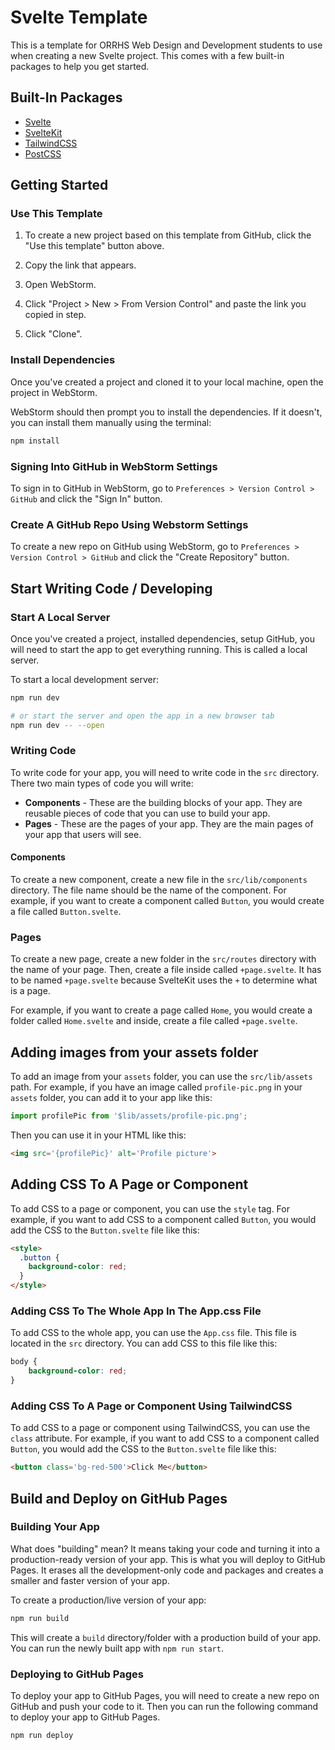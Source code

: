 # Svelte Template

This is a template for ORRHS Web Design and Development students to use when
creating a new Svelte project. This comes with a few built-in packages to help
you get started.

## Built-In Packages

- [Svelte](https://svelte.dev/)
- [SvelteKit](https://kit.svelte.dev/)
- [TailwindCSS](https://tailwindcss.com/)
- [PostCSS](https://postcss.org/)

## Getting Started

### Use This Template

1. To create a new project based on this template from GitHub, click the "Use 
this template" button above.

2. Copy the link that appears.
3. Open WebStorm.
4. Click "Project > New > From Version Control" and paste the link you 
   copied in step.
5. Click "Clone".

### Install Dependencies

Once you've created a project and cloned it to your local machine, open the
project in WebStorm.

WebStorm should then prompt you to install the dependencies. If it doesn't,
you can install them manually using the terminal:

  ```bash
  npm install
```

### Signing Into GitHub in WebStorm Settings

To sign in to GitHub in WebStorm, go to `Preferences > Version Control > GitHub`
and click the "Sign In" button.

### Create A GitHub Repo Using Webstorm Settings

To create a new repo on GitHub using WebStorm, go
to `Preferences > Version Control > GitHub` and click the "Create Repository"
button.

## Start Writing Code / Developing

### Start A Local Server

Once you've created a project, installed dependencies, setup GitHub, you will
need to start the app to get everything running. This is called a local server.

To start a local development server:

```bash
npm run dev

# or start the server and open the app in a new browser tab
npm run dev -- --open
```

### Writing Code

To write code for your app, you will need to write code in the `src` directory.
There two main types of code you will write:

- **Components** - These are the building blocks of your app. They are reusable
  pieces of code that you can use to build your app.
- **Pages** - These are the pages of your app. They are the main pages of your
  app that users will see.

#### Components

To create a new component, create a new file in the `src/lib/components`
directory. The file name should be the name of the component. For example, if
you want to create a component called `Button`, you would create a file
called `Button.svelte`.

### Pages

To create a new page, create a new folder in the `src/routes` directory with
the name of your page. Then, create a file inside called `+page.svelte`. It
has to be named `+page.svelte` because SvelteKit uses the `+` to determine what
is a
page.

For example, if you want to create a page called `Home`, you would create a
folder called `Home.svelte` and inside, create a file called `+page.svelte`.

## Adding images from your assets folder

To add an image from your `assets` folder, you can use the `src/lib/assets`
path. For example, if you have an image called `profile-pic.png` in
your `assets`
folder, you can add it to your app like this:

```javascript
import profilePic from '$lib/assets/profile-pic.png';
```

Then you can use it in your HTML like this:

```html
<img src='{profilePic}' alt='Profile picture'>
```

## Adding CSS To A Page or Component

To add CSS to a page or component, you can use the `style` tag. For example, if
you want to add CSS to a component called `Button`, you would add the CSS to
the `Button.svelte` file like this:

```html
<style>
  .button {
    background-color: red;
  }
</style>
```

### Adding CSS To The Whole App In The App.css File

To add CSS to the whole app, you can use the `App.css` file. This file is
located in the `src` directory. You can add CSS to this file like this:

```css
body {
    background-color: red;
}
```

### Adding CSS To A Page or Component Using TailwindCSS

To add CSS to a page or component using TailwindCSS, you can use the `class`
attribute. For example, if you want to add CSS to a component called `Button`,
you would add the CSS to the `Button.svelte` file like this:

```html
<button class='bg-red-500'>Click Me</button>
```

## Build and Deploy on GitHub Pages

### Building Your App

What does "building" mean? It means taking your code and turning it into a
production-ready version of your app. This is what you will deploy to GitHub
Pages. It erases all the development-only code and packages and creates a
smaller and faster version of your app.

To create a production/live version of your app:

```bash
npm run build
```

This will create a `build` directory/folder with a production build of your app.
You can run the newly built app with `npm run start`.

### Deploying to GitHub Pages

To deploy your app to GitHub Pages, you will need to create a new repo on GitHub
and push your code to it. Then you can run the following command to deploy your
app to GitHub Pages.

```bash
npm run deploy
```
